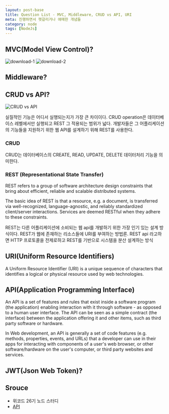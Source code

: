 ```yaml
---
layout: post-base
title: Question List - MVC, Middleware, CRUD vs API, URI
meta: 진행하면서 헷갈리거나 애매한 개념들
category: node
tags: [NodeJs]
---
```


## MVC(Model View Control)?

![download-1](https://user-images.githubusercontent.com/22067260/148096211-d4c29c4c-85f7-4cc5-a9b4-9a31100cc40c.png)
![download-2](https://user-images.githubusercontent.com/22067260/148096218-ca1c1324-0fa5-4886-afa4-706efbfc4682.png)

## Middleware?

## CRUD vs API?

![CRUD vs API](https://user-images.githubusercontent.com/22067260/147917791-8c19a4a5-db78-4f45-8911-bf272f130433.png)

실질적인 기능은 어디서 실행되는지가 가장 큰 차이이다. CRUD operation은 데이터베이스 레벨에서만 실행되고 REST 그 적용되는 범위가 넓다.
개발자들은 그 어플리케이션의 기능들을 지원하기 위한 웹 API를 설계하기 위해 REST를 사용한다.

### CRUD

CRUD는 데이터베이스의 CREATE, READ, UPDATE, DELETE 데이터처리 기능을 의미한다.

### REST (Representational State Transfer)

REST refers to a group of software architecture design constraints that bring about efficient, reliable and scalable distributed systems.

The basic idea of REST is that a resource, e.g. a document, is transferred via well-recognized, language-agnostic, and reliably standardized client/server interactions. Services are deemed RESTful when they adhere to these constraints.

REST는 다른 어플리케이션에 소비되는 웹 api를 개발하기 위한 가장 인기 있는 설계 방식이다. REST가 웹에 존재하는 리소스들에 URI를 부여하는 방법론. REST api 라고하면 HTTP 프로토콜을 전제로하고 REST를 기반으로 시스템을 분산 설계하는 방식

## URI(Uniform Resource Identifiers)

A Uniform Resource Identifier (URI) is a unique sequence of characters that identifies a logical or physical resource used by web technologies.

## API(Application Programming Interface)

An API is a set of features and rules that exist inside a software program (the application) enabling interaction with it through software - as opposed to a human user interface. The API can be seen as a simple contract (the interface) between the application offering it and other items, such as third party software or hardware.

In Web development, an API is generally a set of code features (e.g. methods, properties, events, and URLs) that a developer can use in their apps for interacting with components of a user's web browser, or other software/hardware on the user's computer, or third party websites and services.

## JWT(Json Web Token)?

## Srouce

- 위코드 26기 노드 스터디
- [API](https://developer.mozilla.org/en-US/docs/Glossary/API)

